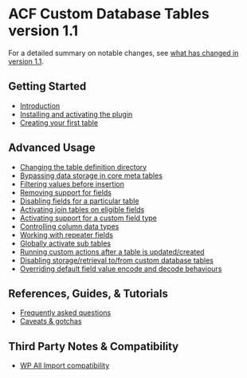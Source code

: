 # ACF Custom Database Tables version 1.1

For a detailed summary on notable changes,
see [what has changed in version 1.1](Version%20Updates/What%20has%20changed%20in%20version%201-1.md).

## Getting Started

- [Introduction](Getting%20Started/Introduction.md)
- [Installing and activating the plugin](Getting%20Started/Installation.md)
- [Creating your first table](Getting%20Started/Creating%20your%20first%20table.md)

## Advanced Usage

- [Changing the table definition directory](Advanced%20Usage/Changing%20the%20table%20definition%20directory.md)
- [Bypassing data storage in core meta tables](Advanced%20Usage/Bypassing%20data%20storage%20in%20core%20meta%20tables.md)
- [Filtering values before insertion](Advanced%20Usage/Filtering%20values%20before%20insertion.md)
- [Removing support for fields](Advanced%20Usage/Removing%20support%20for%20fields.md)
- [Disabling fields for a particular table](Advanced%20Usage/Disabling%20fields%20for%20a%20particular%20table.md)
- [Activating join tables on eligible fields](Advanced%20Usage/Activating%20join%20tables%20on%20eligible%20fields.md)
- [Activating support for a custom field type](Advanced%20Usage/Activating%20support%20for%20a%20custom%20field%20type.md)
- [Controlling column data types](Advanced%20Usage/Controlling%20column%20data%20types.md)
- [Working with repeater fields](Advanced%20Usage/Working%20with%20repeater%20fields.md)
- [Globally activate sub tables](Advanced%20Usage/Globally%20activate%20sub%20tables.md)
- [Running custom actions after a table is updated/created](Advanced%20Usage/Running%20custom%20actions%20after%20a%20table%20has%20been%20updated%20or%20created.md)
- [Disabling storage/retrieval to/from custom database tables](Advanced%20Usage/Disabling%20storage%20or%20retrieval%20to%20and%20from%20custom%20database%20tables.md)
- [Overriding default field value encode and decode behaviours](Advanced%20Usage/Overriding%20default%20field%20value%20encode%20and%20decode%20behaviours.md)

## References, Guides, & Tutorials

- [Frequently asked questions](FAQs.md)
- [Caveats & gotchas](Caveats%20and%20Gotchas.md)

## Third Party Notes & Compatibility

- [WP All Import compatibility](Third%20Party%20Notes/WP%20All%20Import%20compatibility.md)
